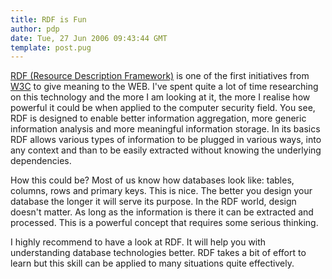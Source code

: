 ```yaml
---
title: RDF is Fun
author: pdp
date: Tue, 27 Jun 2006 09:43:44 GMT
template: post.pug
---
```


[RDF (Resource Description Framework)](http://www.w3.org/RDF/) is one of the first initiatives from [W3C](http://www.w3.org) to give meaning to the WEB. I've spent quite a lot of time researching on this technology and the more I am looking at it, the more I realise how powerful it could be when applied to the computer security field. You see, RDF is designed to enable better information aggregation, more generic information analysis and more meaningful information storage. In its basics RDF allows various types of information to be plugged in various ways, into any context and than to be easily extracted without knowing the underlying dependencies.

How this could be? Most of us know how databases look like: tables, columns, rows and primary keys. This is nice. The better you design your database the longer it will serve its purpose. In the RDF world, design doesn't matter. As long as the information is there it can be extracted and processed. This is a powerful concept that requires some serious thinking.

I highly recommend to have a look at RDF. It will help you with understanding database technologies better. RDF takes a bit of effort to learn but this skill can be applied to many situations quite effectively.
